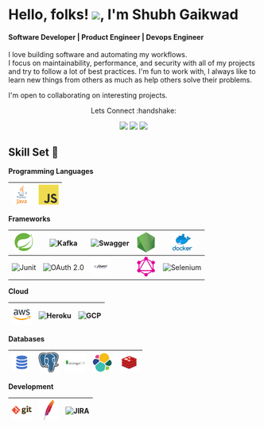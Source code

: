 # Hello, folks! <img src="https://raw.githubusercontent.com/MartinHeinz/MartinHeinz/master/wave.gif" width="30px">,  I'm Shubh Gaikwad

#### Software Developer | Product Engineer | Devops Engineer

I love building software and automating my workflows. <br>
I focus on maintainability, performance, and security with all of my projects and try to follow a lot of best practices. I'm fun to work with, I always like to learn new things from others as much as help others solve their problems.

I'm open to collaborating on interesting projects.



<p align="center"> Lets Connect :handshake:</p>
<p align="center"><a href="https://twitter.com/shubhdgaikwad"><img src="https://img.shields.io/badge/twitter-%231DA1F2.svg?&style=for-the-badge&logo=twitter&logoColor=white" height=25></a> <a href="https://www.linkedin.com/in/shubham-gaikwad-b90181b5/"><img src="https://img.shields.io/badge/linkedin-%230077B5.svg?&style=for-the-badge&logo=linkedin&logoColor=white" height=25></a> <a href="https://www.instagram.com/shubh.gaikwad/"><img src="https://img.shields.io/badge/instagram-%23E4405F.svg?&style=for-the-badge&logo=instagram&logoColor=white" height=25></a> 
</p>

## Skill Set :muscle:

**Programming Languages**

<img title="Java" alt="Java" width="40px" src="https://raw.githubusercontent.com/github/explore/master/topics/java/java.png" />|<img alt="JS" title="JavaScript" width="40px" src="https://raw.githubusercontent.com/github/explore/master/topics/javascript/javascript.png">
|--|--|

**Frameworks**

<img title="Spring Boot" alt="Spring Boot" width="40px" src="https://raw.githubusercontent.com/github/explore/master/topics/spring/spring.png">|<img title="Kafka" alt="Kafka" width="40px" src="https://upload.wikimedia.org/wikipedia/commons/0/05/Apache_kafka.svg">|<img title="Swagger" alt="Swagger" width="40px" src="https://upload.wikimedia.org/wikipedia/commons/a/ab/Swagger-logo.png">|<img title="Node" alt="Node" width="40px" src="https://raw.githubusercontent.com/github/explore/master/topics/nodejs/nodejs.png">|<img title="Docker" alt="Docker" width="40px" src="https://raw.githubusercontent.com/github/explore/master/topics/docker/docker.png">
|--|--|--|--|--|
<img title="Junit" alt="Junit" width="40px" src="https://junit.org/junit4/images/junit5-banner.png">|<img title="OAuth 2.0" alt="OAuth 2.0" width="40px" src="https://img.icons8.com/color/48/000000/authentication.png">|<img title="jQuery" alt="jQuery" width="40px" src="https://raw.githubusercontent.com/github/explore/master/topics/jquery/jquery.png">|<img title="GrahpQL" alt="GraphQL" width="40px" src="https://raw.githubusercontent.com/github/explore/master/topics/graphql/graphql.png">|<img title="Selenium" alt="Selenium" width="40px" src="https://img.icons8.com/color/48/000000/selenium-test-automation.png">

**Cloud**

<img title="AWS" alt="AWS" width="40px" src="https://raw.githubusercontent.com/github/explore/main/topics/aws/aws.png">|<img title="G" alt="Heroku" width="40px" src="https://img.icons8.com/color/48/000000/heroku.png">|<img title="GCP" alt="GCP" width="40px" src="https://img.icons8.com/fluency/48/000000/google-cloud.png">
|--|--|--|

**Databases**

<img title="SQL" alt="SQL" width="40px" src="https://raw.githubusercontent.com/github/explore/master/topics/sql/sql.png">|<img title="PostgreSQl" alt="PostgreSQl" width="40px" src="https://raw.githubusercontent.com/github/explore/master/topics/postgresql/postgresql.png">|<img title="MongoDB" alt="MongoDB" width="40px" src="https://raw.githubusercontent.com/github/explore/master/topics/mongodb/mongodb.png">|<img title="ElasticSearch" alt="ElasticSearch" width="40px" src="https://raw.githubusercontent.com/github/explore/master/topics/elasticsearch/elasticsearch.png">|<img title="Redis" alt="Redis" width="40px" src="https://raw.githubusercontent.com/github/explore/master/topics/redis/redis.png"> <br>
|--|--|--|--|--|

**Development**

<img title="git" alt="git" width="40px" src="https://raw.githubusercontent.com/github/explore/master/topics/git/git.png">|<img title="Maven" alt="Maven" width="40px" src="https://raw.githubusercontent.com/github/explore/master/topics/maven/maven.png">|<img title="JIRA" alt="JIRA" width="40px" src="https://logos-world.net/wp-content/uploads/2021/02/Jira-Emblem.png">
|--|--|--
<br>


<!-- ![Visitor Badge](https://visitor-badge.laobi.icu/badge?page_id=shubhtrino.shubhtrino) -->
